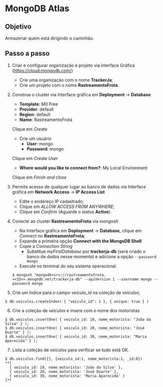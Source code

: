 <h1>MongoDB Atlas</h1>

## Objetivo 

<p align="justify">
  Armazenar quem está dirigindo o caminhão. 
</p>

## Passo a passo

1. Criar e configurar organização e projeto via interface Gráfica (https://cloud.mongodb.com/)
	* Crie uma organização com o nome **TrackerJa**;
	* Crie um projeto com o nome **RastreamentoFrota**.
	
2. Construa o cluster via Interface gráfica em **Deployment** -> **Database**

	* **Template**: M0 Free
	* **Provider**: default
	* **Region**: default
	* **Name**: RastreamentoFrota
	
	Clique em _Create_
	
	* Crie um usuário
		* **User**: mongo
		* **Password**: mongo
		
	Clique em _Create User_
	
	* **Where would you like to connect from?**: My Local Environment
	
	Clique em _Finish and close_
	
3. Permita acesso de qualquer lugar ao banco de dados via Interface gráfica em **Network Access** -> **IP Access List**

	* Edite o endereço IP cadastrado;
	* Clique em _ALLOW ACCESS FROM ANYWHERE_;
	* Clique em _Confirm_ (Aguarde o status **Active**).
	
4. Conecte ao cluster **RastreamentoFrota** via _mongosh_

	* Na Interface gráfica em **Deployment** -> **Database**, clique em _Connect_ no **RastreamentoFrota**;
	* Expande a primeira opção **Connect with the MongoDB Shell**
	* Copie a _Connection String_
		* Substitue _myFirstDatabase_ por **trackerja-db** (será criado o banco de dados nesse momento) e adicione a opção `--password mongo`
	* Execute no terminal do seu sistema operacional:
	
	```
	$ mongosh "mongodb+srv://rastreamentofrota.<<ID>>.mongodb.net/trackerja-db" --apiVersion 1 --username mongo --password mongo
	```
	
5. Crie um índice para o campo _veiculo_id_ na coleção de _veículos_;

```
$ db.veiculos.createIndex( { "veiculo_id": 1 }, { unique: true } )
```

6. Crie a coleção de _veículos_ e insere com o nome dos motoristas

```
$ db.veiculos.insertOne( { veiculo_id: 10, nome_motorista: "João da Silva" } );
$ db.veiculos.insertOne( { veiculo_id: 20, nome_motorista: "José Duarte" } );
$ db.veiculos.insertOne( { veiculo_id: 30, nome_motorista: "Maria Aparecida" } );
```

7. Lista a coleção de _veículos_ para verificar se tudo está OK.

```
$ db.veiculos.find({}, {veiculo_id:1, nome_motorista:1, _id:0})
**[
  { veiculo_id: 10, nome_motorista: 'João da Silva' },
  { veiculo_id: 20, nome_motorista: 'José Duarte' },
  { veiculo_id: 30, nome_motorista: 'Maria Aparecida' }
]** 
```